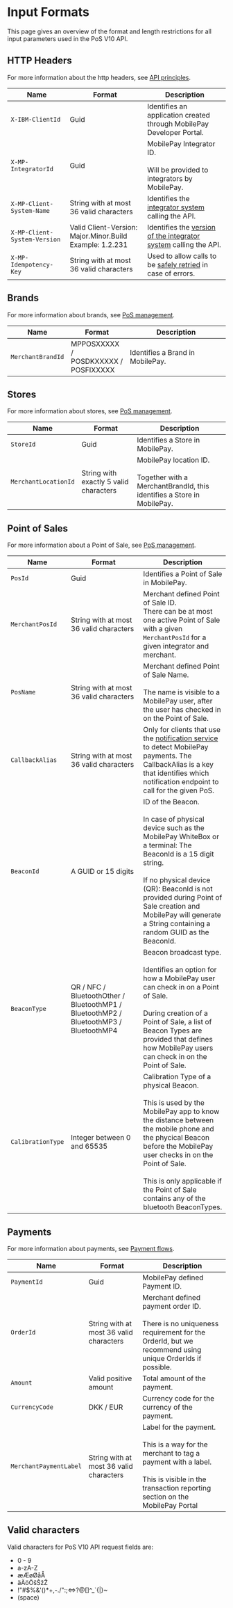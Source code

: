 # <a name="input_formats"></a> Input Formats

This page gives an overview of the format and length restrictions for all input parameters used in the PoS V10 API. 

## HTTP Headers
For more information about the http headers, see [API principles](api_principles).

| Name | Format      | Description |
|------|-------------|-------------|
| `X-IBM-ClientId` | Guid | Identifies an application created through MobilePay Developer Portal. |
| `X-MP-IntegratorId` | Guid | MobilePay Integrator ID.<br><br> Will be provided to integrators by MobilePay. |
| `X-MP-Client-System-Name` | String with at most 36 valid characters | Identifies the [integrator system](api_principles#client_identification) calling the API. |
| `X-MP-Client-System-Version` | Valid Client-Version:<br>Major.Minor.Build<br>Example: 1.2.231 | Identifies the [version of the integrator system](api_principles#client_identification) calling the API. |
| `X-MP-Idempotency-Key` | String with at most 36 valid characters | Used to allow calls to be [safely retried](api_principles#error_handling) in case of errors. |

## Brands
For more information about brands, see [PoS management](pos_management).

| Name | Format      | Description |
|------|-------------|-------------|
| `MerchantBrandId` | MPPOSXXXXX /<br> POSDKXXXXX /<br> POSFIXXXXX | Identifies a Brand in MobilePay. |

## Stores
For more information about stores, see [PoS management](pos_management).

| Name | Format      | Description |
|------|-------------|-------------|
| `StoreId` | Guid | Identifies a Store in MobilePay. |
| `MerchantLocationId` | String with exactly 5 valid characters | MobilePay location ID.<br><br>Together with a MerchantBrandId, this identifies a Store in MobilePay. |

## <a name="poses"></a> Point of Sales
For more information about a Point of Sale, see [PoS management](pos_management).

| Name | Format      | Description |
|------|-------------|-------------|
| `PosId` | Guid | Identifies a Point of Sale in MobilePay. |
| `MerchantPosId` | String with at most 36 valid characters | Merchant defined Point of Sale ID.<br>There can be at most one active Point of Sale with a given `MerchantPosId` for a given integrator and merchant. |
| `PosName` | String with at most 36 valid characters | Merchant defined Point of Sale Name.<br><br>The name is visible to a MobilePay user, after the user has checked in on the Point of Sale. |
| `CallbackAlias` | String with at most 36 valid characters | Only for clients that use the [notification service](notification_service) to detect MobilePay payments. The CallbackAlias is a key that identifies which notification endpoint to call for the given PoS. |
| `BeaconId` | A GUID or 15 digits | ID of the Beacon.<br><br>In case of physical device such as the MobilePay WhiteBox or a terminal: The BeaconId is a 15 digit string.<br><br>If no physical device (QR): BeaconId is not provided during Point of Sale creation and MobilePay will generate a String containing a random GUID as the BeaconId. |
| `BeaconType` | QR / NFC / BluetoothOther / BluetoothMP1 / BluetoothMP2 / BluetoothMP3 / BluetoothMP4	| Beacon broadcast type.<br><br>Identifies an option for how a MobilePay user can check in on a Point of Sale.<br><br>During creation of a Point of Sale, a list of Beacon Types are provided that defines how MobilePay users can check in on the Point of Sale. |
| `CalibrationType` | Integer between 0 and 65535 | Calibration Type of a physical Beacon.<br><br>This is used by the MobilePay app to know the distance between the mobile phone and the phycical Beacon before the MobilePay user checks in on the Point of Sale.<br><br>This is only applicable if the Point of Sale contains any of the bluetooth BeaconTypes. |

## Payments
For more information about payments, see [Payment flows](payment_flows).

| Name | Format      | Description |
|------|-------------|-------------|
| `PaymentId` | Guid | MobilePay defined Payment ID. |
| `OrderId` | String with at most 36 valid characters | Merchant defined payment order ID.<br><br>There is no uniqueness requirement for the OrderId, but we recommend using unique OrderIds if possible. |
| `Amount` | Valid positive amount | Total amount of the payment. |
| `CurrencyCode` | DKK / EUR | Currency code for the currency of the payment. |
| `MerchantPaymentLabel` | String with at most 36 valid characters	| Label for the payment.<br><br>This is a way for the merchant to tag a payment with a label.<br><br>This is visible in the transaction reporting section on the MobilePay Portal |

## Valid characters

Valid characters for PoS V10 API request fields are:
* 0 - 9
* a-zA-Z
* æÆøØåÅ
* äÄöÖšŠžŽ
* !"#$%&'()*+,-./":;<=>?@[\]^_\`{\|}~
* (space)
